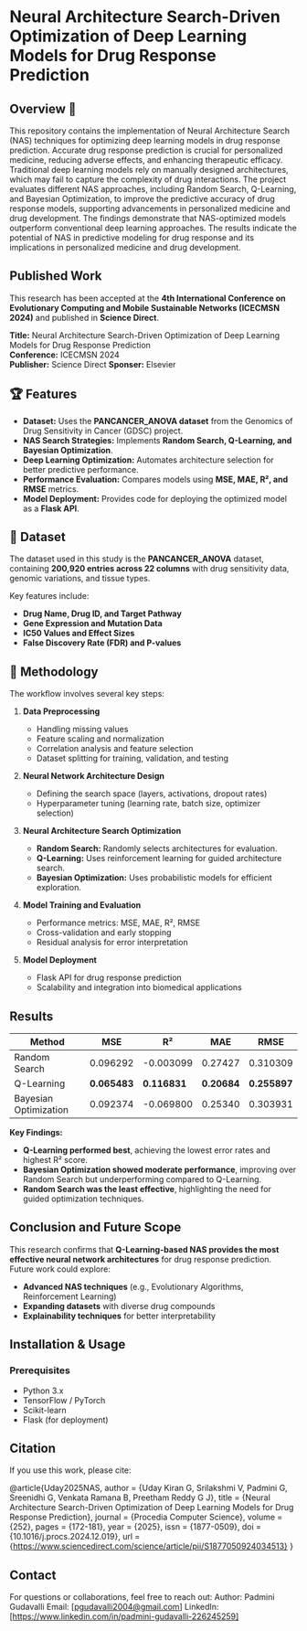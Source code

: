# Neural Architecture Search-Driven Optimization of Deep Learning Models for Drug Response Prediction

## Overview 📖
This repository contains the implementation of Neural Architecture Search (NAS) techniques for optimizing deep learning models in drug response prediction. Accurate drug response prediction is crucial for personalized medicine, reducing adverse effects, and enhancing therapeutic efficacy. Traditional deep learning models rely on manually designed architectures, which may fail to capture the complexity of drug interactions. The project evaluates different NAS approaches, including Random Search, Q-Learning, and Bayesian Optimization, to improve the predictive accuracy of drug response models,  supporting advancements in personalized medicine and drug development. The findings demonstrate that NAS-optimized models outperform conventional deep learning approaches. The results indicate the potential of NAS in predictive modeling for drug response and its implications in personalized medicine and drug development.

## Published Work
This research has been accepted at the **4th International Conference on Evolutionary Computing and Mobile Sustainable Networks (ICECMSN 2024)** and published in **Science Direct**.

**Title:** Neural Architecture Search-Driven Optimization of Deep Learning Models for Drug Response Prediction  
**Conference:** ICECMSN 2024  
**Publisher:** Science Direct 
**Sponser:** Elsevier 

## 🏆 Features
- **Dataset:** Uses the **PANCANCER_ANOVA dataset** from the Genomics of Drug Sensitivity in Cancer (GDSC) project.
- **NAS Search Strategies:** Implements **Random Search, Q-Learning, and Bayesian Optimization**.
- **Deep Learning Optimization:** Automates architecture selection for better predictive performance.
- **Performance Evaluation:** Compares models using **MSE, MAE, R², and RMSE** metrics.
- **Model Deployment:** Provides code for deploying the optimized model as a **Flask API**.

## 📂 Dataset
The dataset used in this study is the **PANCANCER_ANOVA** dataset, containing  **200,920 entries across 22 columns** with drug sensitivity data, genomic variations, and tissue types.

Key features include:
- **Drug Name, Drug ID, and Target Pathway**
- **Gene Expression and Mutation Data**
- **IC50 Values and Effect Sizes**
- **False Discovery Rate (FDR) and P-values**

## 🔬 Methodology
The workflow involves several key steps:
1. **Data Preprocessing**
   - Handling missing values
   - Feature scaling and normalization
   - Correlation analysis and feature selection
   - Dataset splitting for training, validation, and testing

2. **Neural Network Architecture Design**
   - Defining the search space (layers, activations, dropout rates)
   - Hyperparameter tuning (learning rate, batch size, optimizer selection)

3. **Neural Architecture Search Optimization**
   - **Random Search:** Randomly selects architectures for evaluation.
   - **Q-Learning:** Uses reinforcement learning for guided architecture search.
   - **Bayesian Optimization:** Uses probabilistic models for efficient exploration.

4. **Model Training and Evaluation**
   - Performance metrics: MSE, MAE, R², RMSE
   - Cross-validation and early stopping
   - Residual analysis for error interpretation

5. **Model Deployment**
   - Flask API for drug response prediction
   - Scalability and integration into biomedical applications

## Results

| Method                 | MSE     | R²       | MAE     | RMSE    |
|------------------------|---------|---------|---------|---------|
| Random Search         | 0.096292 | -0.003099 | 0.27427 | 0.310309 |
| Q-Learning           | **0.065483** | **0.116831** | **0.20684** | **0.255897** |
| Bayesian Optimization | 0.092374 | -0.069800 | 0.25340 | 0.303931 |

**Key Findings:**
- **Q-Learning performed best**, achieving the lowest error rates and highest R² score.
- **Bayesian Optimization showed moderate performance**, improving over Random Search but underperforming compared to Q-Learning.
- **Random Search was the least effective**, highlighting the need for guided optimization techniques.

## Conclusion and Future Scope
This research confirms that **Q-Learning-based NAS provides the most effective neural network architectures** for drug response prediction. Future work could explore:
- **Advanced NAS techniques** (e.g., Evolutionary Algorithms, Reinforcement Learning)
- **Expanding datasets** with diverse drug compounds
- **Explainability techniques** for better interpretability

## Installation & Usage
### Prerequisites
- Python 3.x
- TensorFlow / PyTorch
- Scikit-learn
- Flask (for deployment)




## Citation
If you use this work, please cite:

@article{Uday2025NAS,
  author    = {Uday Kiran G, Srilakshmi V, Padmini G, Sreenidhi G, Venkata Ramana B, Preetham Reddy G J},
  title     = {Neural Architecture Search-Driven Optimization of Deep Learning Models for Drug Response Prediction},
  journal   = {Procedia Computer Science},
  volume    = {252},
  pages     = {172-181},
  year      = {2025},
  issn      = {1877-0509},
  doi       = {10.1016/j.procs.2024.12.019},
  url       = {https://www.sciencedirect.com/science/article/pii/S1877050924034513}
}

## Contact
For questions or collaborations, feel free to reach out:
Author: Padmini Gudavalli
Email: [pgudavalli2004@gmail.com]
LinkedIn: [https://www.linkedin.com/in/padmini-gudavalli-226245259]
